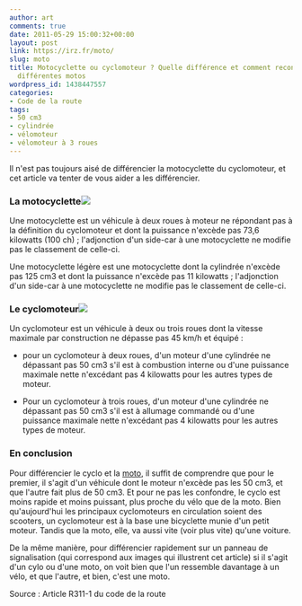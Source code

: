 ```yaml
---
author: art
comments: true
date: 2011-05-29 15:00:32+00:00
layout: post
link: https://irz.fr/moto/
slug: moto
title: Motocyclette ou cyclomoteur ? Quelle différence et comment reconnaître les
  différentes motos
wordpress_id: 1438447557
categories:
- Code de la route
tags:
- 50 cm3
- cylindrée
- vélomoteur
- vélomoteur à 3 roues
---
```


Il n'est pas toujours aisé de différencier la motocyclette du cyclomoteur, et cet article va tenter de vous aider a les différencier.



### La motocyclette![](https://static.irz.fr/2011/05/moto.png)



Une motocyclette est un véhicule à deux roues à moteur ne répondant pas à la définition du cyclomoteur et dont la puissance n'excède pas 73,6 kilowatts (100 ch) ; l'adjonction d'un side-car à une motocyclette ne modifie pas le classement de celle-ci.

Une motocyclette légère est une motocyclette dont la cylindrée n'excède pas 125 cm3 et dont la puissance n'excède pas 11 kilowatts ; l'adjonction d'un side-car à une motocyclette ne modifie pas le classement de celle-ci.



### Le cyclomoteur[![](https://static.irz.fr/2011/05/cyclo.png)](https://static.irz.fr/2011/05/cyclo.png)



Un cyclomoteur est un véhicule à deux ou trois roues dont la vitesse maximale par construction ne dépasse pas 45 km/h et équipé :




    
  * pour un cyclomoteur à deux roues, d'un moteur d'une cylindrée ne dépassant pas 50 cm3 s'il est à combustion interne ou d'une puissance maximale nette n'excédant pas 4 kilowatts pour les autres types de moteur.

    
  * Pour un cyclomoteur à trois roues, d'un moteur d'une cylindrée ne dépassant pas 50 cm3 s'il est à allumage commandé ou d'une puissance maximale nette n'excédant pas 4 kilowatts pour les autres types de moteur.





### En conclusion



Pour différencier le cyclo et la [moto](http://irz.fr/?s=moto), il suffit de comprendre que pour le premier, il s'agit d'un véhicule dont le moteur n'excède pas les 50 cm3, et que l'autre fait plus de 50 cm3. Et pour ne pas les confondre, le cyclo est moins rapide et moins puissant, plus proche du vélo que de la moto. Bien qu'aujourd'hui les principaux cyclomoteurs en circulation soient des scooters, un cyclomoteur est à la base une bicyclette munie d'un petit moteur. Tandis que la moto, elle, va aussi vite (voir plus vite) qu'une voiture.

De la même manière, pour différencier rapidement sur un panneau de signalisation (qui correspond aux images qui illustrent cet article) si il s'agit d'un cylo ou d'une moto, on voit bien que l'un ressemble davantage à un vélo, et que l'autre, et bien, c'est une moto.

Source : Article R311-1 du code de la route

